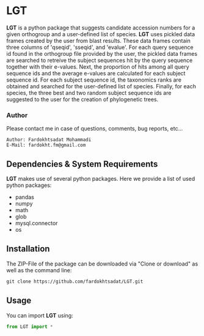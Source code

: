 # LGT
**LGT** is a python package that suggests candidate accession numbers for a given orthogroup and a user-defined list of species. **LGT** uses pickled data 
frames created by the user from blast results. These data frames contain three columns of 'qseqid', 'sseqid', and 'evalue'. For each query sequence id found in the orthogroup file provided by the user, the pickled data frames are searched to retreive the subject sequences hit by the query sequence together with their e-values.
Next, the proportion of hits among all query sequence ids and the average e-values are calculated for each subject sequence id. For each subject sequence id, the taxonomics ranks are obtained and searched for the user-defined list of species. Finally, for each species, the three best and two random subject sequence ids are suggested to the user for the creation of phylogenetic trees.

### Author
Please contact me in case of questions, comments, bug reports, etc...

    Author: Fardokhtsadat Mohammadi
    E-Mail: fardokht.fm@gmail.com
    
## Dependencies & System Requirements
**LGT** makes use of several python packages. Here we provide a list of used python packages:
* pandas
* numpy 
* math 
* glob
* mysql.connector
* os

## Installation
The ZIP-File of the package can be downloaded via "Clone or download" as well as the command line:
```markdown
git clone https://github.com/fardokhtsadat/LGT.git
```

## Usage
You can import **LGT** using:
```python
from LGT import *
```
